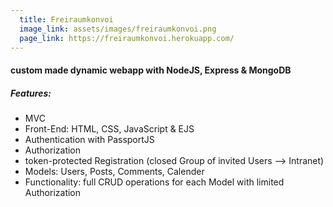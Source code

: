 ```yaml
---
  title: Freiraumkonvoi
  image_link: assets/images/freiraumkonvoi.png
  page_link: https://freiraumkonvoi.herokuapp.com/
---
```


#### custom made dynamic webapp with NodeJS, Express & MongoDB 

##### Features:

- MVC
- Front-End: HTML, CSS, JavaScript & EJS
- Authentication with PassportJS
- Authorization
- token-protected Registration (closed Group of invited Users –> Intranet)
- Models: Users, Posts, Comments, Calender
- Functionality: full CRUD operations for each Model with limited Authorization